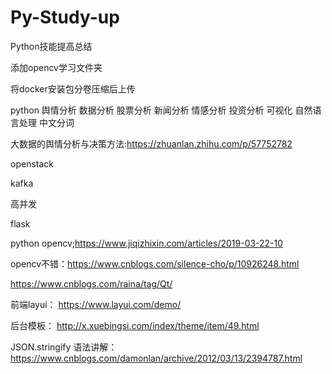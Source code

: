 # Py-Study-up
Python技能提高总结


添加opencv学习文件夹

将docker安装包分卷压缩后上传


python 舆情分析 数据分析 股票分析 新闻分析 情感分析 投资分析 可视化 自然语言处理 中文分词


大数据的舆情分析与决策方法:https://zhuanlan.zhihu.com/p/57752782


openstack

kafka 

高并发

flask

python opencv;https://www.jiqizhixin.com/articles/2019-03-22-10


opencv不错：https://www.cnblogs.com/silence-cho/p/10926248.html


https://www.cnblogs.com/raina/tag/Qt/


前端layui：
https://www.layui.com/demo/

后台模板：
http://x.xuebingsi.com/index/theme/item/49.html

JSON.stringify 语法讲解：https://www.cnblogs.com/damonlan/archive/2012/03/13/2394787.html

